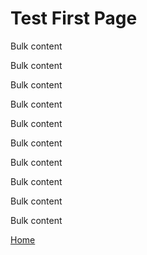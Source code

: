 
# Test First Page

Bulk content

Bulk content

Bulk content

Bulk content

Bulk content

Bulk content

Bulk content

Bulk content

Bulk content

Bulk content

[Home](index.md)
